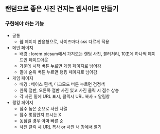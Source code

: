 ## 랜덤으로 좋은 사진 건지는 웹사이트 만들기

### 구현해야 하는 기능
 - 공통
   - 웹 페이지 반응형으로, 사이즈마다 css 다르게 적용
 - 메인 페이지
   - 배경 : lorem picsum에서 가져오는 랜덤 사진, 블러처리, 10초에 하나씩 페이드인 페이드아웃
   - 가운데 시작 버튼 누르면 게임 페이지로 넘어감
   - 밑에 순위 버튼 누르면 랭킹 페이지로 넘어감
 - 게임 페이지
   - 배경 : 베이스 흰색, 다크모드 버튼 누르면 검정색
   - 왼쪽 절반, 오른쪽 절반 사진 있고 사진 클릭 시 점수 상승
   - 각 사진 밑에 URL 표시, 클릭시 URL 복사 + 알림창
 - 랭킹 페이지
   - 점수 높은 순으로 사진 나열
   - 점수 몇점인지 표시는 X
   - 동점일 경우 아마 빠른 순
   - 사진 클릭 시 URL 복사 or 사진 새 창에서 열기